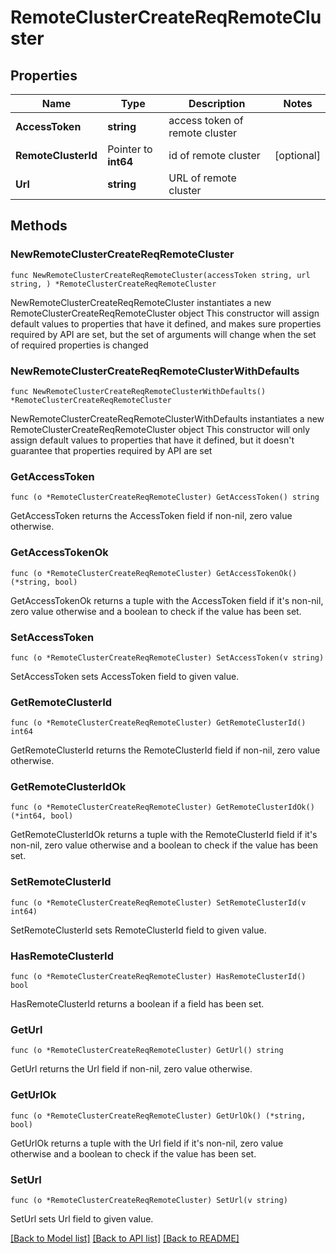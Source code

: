 # RemoteClusterCreateReqRemoteCluster

## Properties

Name | Type | Description | Notes
------------ | ------------- | ------------- | -------------
**AccessToken** | **string** | access token of remote cluster | 
**RemoteClusterId** | Pointer to **int64** | id of remote cluster | [optional] 
**Url** | **string** | URL of remote cluster | 

## Methods

### NewRemoteClusterCreateReqRemoteCluster

`func NewRemoteClusterCreateReqRemoteCluster(accessToken string, url string, ) *RemoteClusterCreateReqRemoteCluster`

NewRemoteClusterCreateReqRemoteCluster instantiates a new RemoteClusterCreateReqRemoteCluster object
This constructor will assign default values to properties that have it defined,
and makes sure properties required by API are set, but the set of arguments
will change when the set of required properties is changed

### NewRemoteClusterCreateReqRemoteClusterWithDefaults

`func NewRemoteClusterCreateReqRemoteClusterWithDefaults() *RemoteClusterCreateReqRemoteCluster`

NewRemoteClusterCreateReqRemoteClusterWithDefaults instantiates a new RemoteClusterCreateReqRemoteCluster object
This constructor will only assign default values to properties that have it defined,
but it doesn't guarantee that properties required by API are set

### GetAccessToken

`func (o *RemoteClusterCreateReqRemoteCluster) GetAccessToken() string`

GetAccessToken returns the AccessToken field if non-nil, zero value otherwise.

### GetAccessTokenOk

`func (o *RemoteClusterCreateReqRemoteCluster) GetAccessTokenOk() (*string, bool)`

GetAccessTokenOk returns a tuple with the AccessToken field if it's non-nil, zero value otherwise
and a boolean to check if the value has been set.

### SetAccessToken

`func (o *RemoteClusterCreateReqRemoteCluster) SetAccessToken(v string)`

SetAccessToken sets AccessToken field to given value.


### GetRemoteClusterId

`func (o *RemoteClusterCreateReqRemoteCluster) GetRemoteClusterId() int64`

GetRemoteClusterId returns the RemoteClusterId field if non-nil, zero value otherwise.

### GetRemoteClusterIdOk

`func (o *RemoteClusterCreateReqRemoteCluster) GetRemoteClusterIdOk() (*int64, bool)`

GetRemoteClusterIdOk returns a tuple with the RemoteClusterId field if it's non-nil, zero value otherwise
and a boolean to check if the value has been set.

### SetRemoteClusterId

`func (o *RemoteClusterCreateReqRemoteCluster) SetRemoteClusterId(v int64)`

SetRemoteClusterId sets RemoteClusterId field to given value.

### HasRemoteClusterId

`func (o *RemoteClusterCreateReqRemoteCluster) HasRemoteClusterId() bool`

HasRemoteClusterId returns a boolean if a field has been set.

### GetUrl

`func (o *RemoteClusterCreateReqRemoteCluster) GetUrl() string`

GetUrl returns the Url field if non-nil, zero value otherwise.

### GetUrlOk

`func (o *RemoteClusterCreateReqRemoteCluster) GetUrlOk() (*string, bool)`

GetUrlOk returns a tuple with the Url field if it's non-nil, zero value otherwise
and a boolean to check if the value has been set.

### SetUrl

`func (o *RemoteClusterCreateReqRemoteCluster) SetUrl(v string)`

SetUrl sets Url field to given value.



[[Back to Model list]](../README.md#documentation-for-models) [[Back to API list]](../README.md#documentation-for-api-endpoints) [[Back to README]](../README.md)


